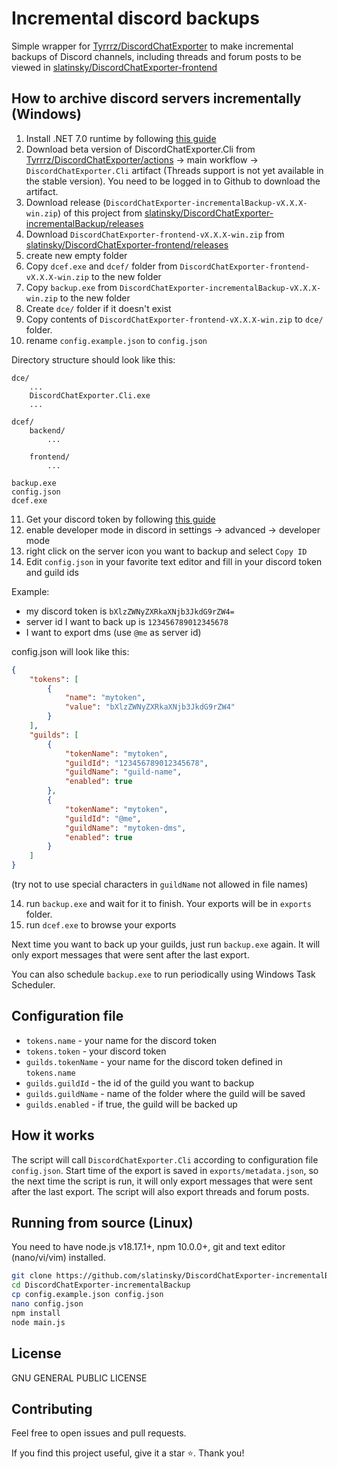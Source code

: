 # Incremental discord backups

Simple wrapper for [Tyrrrz/DiscordChatExporter](https://github.com/Tyrrrz/DiscordChatExporter) to make incremental backups of Discord channels, including threads and forum posts to be viewed in [slatinsky/DiscordChatExporter-frontend](https://github.com/slatinsky/DiscordChatExporter-frontend)


## How to archive discord servers incrementally (Windows)

1. Install .NET 7.0 runtime by following [this guide](https://github.com/Tyrrrz/DiscordChatExporter/blob/master/.docs/Dotnet.md)
2. Download beta version of DiscordChatExporter.Cli from [Tyrrrz/DiscordChatExporter/actions](https://github.com/Tyrrrz/DiscordChatExporter/actions) -> main workflow -> `DiscordChatExporter.Cli` artifact (Threads support is not yet available in the stable version). You need to be logged in to Github to download the artifact.
3. Download release (`DiscordChatExporter-incrementalBackup-vX.X.X-win.zip`) of this project from [slatinsky/DiscordChatExporter-incrementalBackup/releases](https://github.com/slatinsky/DiscordChatExporter-incrementalBackup/releases)
4. Download `DiscordChatExporter-frontend-vX.X.X-win.zip` from [slatinsky/DiscordChatExporter-frontend/releases](https://github.com/slatinsky/DiscordChatExporter-frontend/releases)
5. create new empty folder
6. Copy `dcef.exe` and `dcef/` folder from `DiscordChatExporter-frontend-vX.X.X-win.zip` to the new folder
7. Copy `backup.exe` from `DiscordChatExporter-incrementalBackup-vX.X.X-win.zip` to the new folder
8. Create `dce/` folder if it doesn't exist
9. Copy contents of `DiscordChatExporter-frontend-vX.X.X-win.zip` to `dce/` folder.
10. rename `config.example.json` to `config.json`

Directory structure should look like this:

```
dce/
    ...
    DiscordChatExporter.Cli.exe
    ...

dcef/
    backend/
        ...

    frontend/
        ...

backup.exe
config.json
dcef.exe
```

11. Get your discord token by following [this guide](https://github.com/Tyrrrz/DiscordChatExporter/blob/master/.docs/Token-and-IDs.md)
12. enable developer mode in discord in settings -> advanced -> developer mode
13. right click on the server icon you want to backup and select `Copy ID`
13. Edit `config.json` in your favorite text editor and fill in your discord token and guild ids

Example:
- my discord token is `bXlzZWNyZXRkaXNjb3JkdG9rZW4=`
- server id I want to back up is `123456789012345678`
- I want to export dms (use `@me` as server id)

config.json will look like this:
```json
{
    "tokens": [
        {
            "name": "mytoken",
            "value": "bXlzZWNyZXRkaXNjb3JkdG9rZW4"
        }
    ],
    "guilds": [
        {
            "tokenName": "mytoken",
            "guildId": "123456789012345678",
            "guildName": "guild-name",
            "enabled": true
        },
        {
            "tokenName": "mytoken",
            "guildId": "@me",
            "guildName": "mytoken-dms",
            "enabled": true
        }
    ]
}
```

(try not to use special characters in `guildName` not allowed in file names)

14. run `backup.exe` and wait for it to finish. Your exports will be in `exports` folder.
15. run `dcef.exe` to browse your exports

Next time you want to back up your guilds, just run `backup.exe` again. It will only export messages that were sent after the last export.

You can also schedule `backup.exe` to run periodically using Windows Task Scheduler.

## Configuration file

- `tokens.name` - your name for the discord token
- `tokens.token` - your discord token
- `guilds.tokenName` - your name for the discord token defined in `tokens.name`
- `guilds.guildId` - the id of the guild you want to backup
- `guilds.guildName` - name of the folder where the guild will be saved
- `guilds.enabled` - if true, the guild will be backed up

## How it works

The script will call `DiscordChatExporter.Cli` according to configuration file `config.json`. Start time of the export is saved in `exports/metadata.json`, so the next time the script is run, it will only export messages that were sent after the last export. The script will also export threads and forum posts.

## Running from source (Linux)

You need to have node.js v18.17.1+, npm 10.0.0+, git and text editor (nano/vi/vim) installed.

```bash
git clone https://github.com/slatinsky/DiscordChatExporter-incrementalBackup
cd DiscordChatExporter-incrementalBackup
cp config.example.json config.json
nano config.json
npm install
node main.js
```

## License

GNU GENERAL PUBLIC LICENSE

## Contributing
Feel free to open issues and pull requests.

If you find this project useful, give it a star ⭐. Thank you!